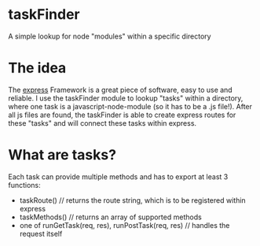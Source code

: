 # taskFinder
A simple lookup for node "modules" within a specific directory

# The idea

The [express](http://expressjs.com) Framework is a great piece of software, easy to use and reliable.
I use the taskFinder module to lookup "tasks" within a directory, where one task is a javascript-node-module (so it has to be a .js file!).
After all js files are found, the taskFinder is able to create express routes for these "tasks" and will connect these tasks within express.


# What are tasks?

Each task can provide multiple methods and has to export at least 3 functions:

* taskRoute() // returns the route string, which is to be registered within express
* taskMethods() // returns an array of supported methods
* one of runGetTask(req, res), runPostTask(req, res) // handles the request itself
